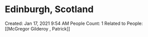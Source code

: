 # Edinburgh, Scotland

Created: Jan 17, 2021 9:54 AM
People Count: 1
Related to People: [[McGregor Gilderoy , Patrick]]